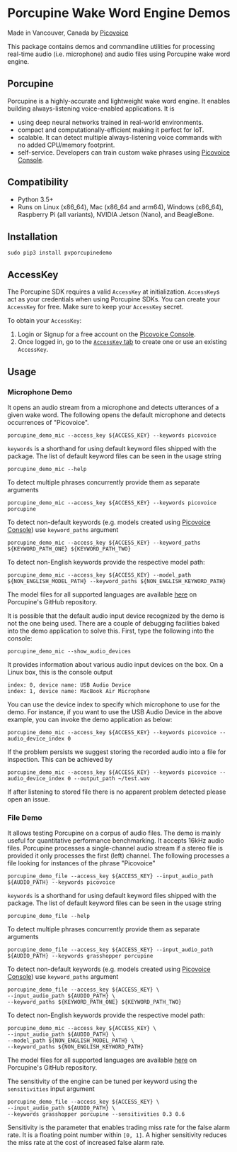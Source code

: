 # Porcupine Wake Word Engine Demos

Made in Vancouver, Canada by [Picovoice](https://picovoice.ai)

This package contains demos and commandline utilities for processing real-time audio (i.e. microphone) and audio files
using Porcupine wake word engine.

## Porcupine

Porcupine is a highly-accurate and lightweight wake word engine. It enables building always-listening voice-enabled
applications. It is

- using deep neural networks trained in real-world environments.
- compact and computationally-efficient making it perfect for IoT.
- scalable. It can detect multiple always-listening voice commands with no added CPU/memory footprint.
- self-service. Developers can train custom wake phrases using [Picovoice Console](https://picovoice.ai/console/).

## Compatibility

- Python 3.5+
- Runs on Linux (x86_64), Mac (x86_64 and arm64), Windows (x86_64), Raspberry Pi (all variants), NVIDIA Jetson (Nano), and BeagleBone.

## Installation

```console
sudo pip3 install pvporcupinedemo
```

## AccessKey

The Porcupine SDK requires a valid `AccessKey` at initialization. `AccessKey`s act as your credentials when using Porcupine SDKs.
You can create your `AccessKey` for free. Make sure to keep your `AccessKey` secret.

To obtain your `AccessKey`:
1. Login or Signup for a free account on the [Picovoice Console](https://picovoice.ai/console/).
2. Once logged in, go to the [`AccessKey` tab](https://console.picovoice.ai/access_key) to create one or use an existing `AccessKey`.

## Usage

### Microphone Demo

It opens an audio stream from a microphone and detects utterances of a given wake word. The following opens the default
microphone and detects occurrences of "Picovoice".

```console
porcupine_demo_mic --access_key ${ACCESS_KEY} --keywords picovoice
```

`keywords` is a shorthand for using default keyword files shipped with the package. The list of default keyword files
can be seen in the usage string

```console
porcupine_demo_mic --help
```

To detect multiple phrases concurrently provide them as separate arguments

```console
porcupine_demo_mic --access_key ${ACCESS_KEY} --keywords picovoice porcupine
```

To detect non-default keywords (e.g. models created using [Picovoice Console](https://picovoice.ai/console/))
use `keyword_paths` argument

```console
porcupine_demo_mic --access_key ${ACCESS_KEY} --keyword_paths ${KEYWORD_PATH_ONE} ${KEYWORD_PATH_TWO}
```

To detect non-English keywords provide the respective model path:

```console
porcupine_demo_mic --access_key ${ACCESS_KEY} --model_path ${NON_ENGLISH_MODEL_PATH} --keyword_paths ${NON_ENGLISH_KEYWORD_PATH}
```

The model files for all supported languages are available 
[here](https://github.com/Picovoice/porcupine/tree/master/lib/common) on Porcupine's GitHub repository.

It is possible that the default audio input device recognized by the demo is not the one being used. There are a couple of
debugging facilities baked into the demo application to solve this. First, type the following into the console:

```console
porcupine_demo_mic --show_audio_devices
```

It provides information about various audio input devices on the box. On a Linux box, this is the console output

```
index: 0, device name: USB Audio Device
index: 1, device name: MacBook Air Microphone
``` 

You can use the device index to specify which microphone to use for the demo. For instance, if you want to use the USB Audio Device 
in the above example, you can invoke the demo application as below:

```console
porcupine_demo_mic --access_key ${ACCESS_KEY} --keywords picovoice --audio_device_index 0
```

If the problem persists we suggest storing the recorded audio into a file for inspection. This can be achieved by

```console
porcupine_demo_mic --access_key ${ACCESS_KEY} --keywords picovoice --audio_device_index 0 --output_path ~/test.wav
```

If after listening to stored file there is no apparent problem detected please open an issue.

### File Demo

It allows testing Porcupine on a corpus of audio files. The demo is mainly useful for quantitative performance
benchmarking. It accepts 16kHz audio files. Porcupine processes a single-channel audio stream if a stereo file is
provided it only processes the first (left) channel. The following processes a file looking for instances of the phrase
"Picovoice"

```console
porcupine_demo_file --access_key ${ACCESS_KEY} --input_audio_path ${AUDIO_PATH} --keywords picovoice
```

`keywords` is a shorthand for using default keyword files shipped with the package. The list of default keyword files
can be seen in the usage string

```console
porcupine_demo_file --help
```

To detect multiple phrases concurrently provide them as separate arguments

```console
porcupine_demo_file --access_key ${ACCESS_KEY} --input_audio_path ${AUDIO_PATH} --keywords grasshopper porcupine
```

To detect non-default keywords (e.g. models created using [Picovoice Console](https://picovoice.ai/console/))
use `keyword_paths` argument

```console
porcupine_demo_file --access_key ${ACCESS_KEY} \
--input_audio_path ${AUDIO_PATH} \
--keyword_paths ${KEYWORD_PATH_ONE} ${KEYWORD_PATH_TWO}
```

To detect non-English keywords provide the respective model path:

```console
porcupine_demo_mic --access_key ${ACCESS_KEY} \
--input_audio_path ${AUDIO_PATH} \
--model_path ${NON_ENGLISH_MODEL_PATH} \
--keyword_paths ${NON_ENGLISH_KEYWORD_PATH} 
```

The model files for all supported languages are available 
[here](https://github.com/Picovoice/porcupine/tree/master/lib/common) on Porcupine's GitHub repository.

The sensitivity of the engine can be tuned per keyword using the `sensitivities` input argument

```console
porcupine_demo_file --access_key ${ACCESS_KEY} \
--input_audio_path ${AUDIO_PATH} \
--keywords grasshopper porcupine --sensitivities 0.3 0.6
```

Sensitivity is the parameter that enables trading miss rate for the false alarm rate. It is a floating point number within
`[0, 1]`. A higher sensitivity reduces the miss rate at the cost of increased false alarm rate.
